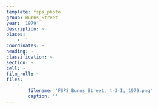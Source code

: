 ```yaml
---
template: fsps_photo
group: Burns_Street
year: '1979'
description: ~
places:
    - ''
coordinates: ~
heading: ~
classification: ~
section: ~
cell: ~
film_roll: ~
files:
    -
        filename: 'FSPS_Burns_Street,_4-3-I,_1979.png'
        caption: ''
---
```

